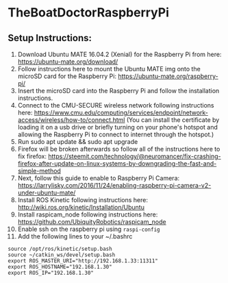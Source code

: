 # TheBoatDoctorRaspberryPi

## Setup Instructions:
1.  Download Ubuntu MATE 16.04.2 (Xenial) for the Raspberry Pi from here: https://ubuntu-mate.org/download/
2.  Follow instructions here to mount the Ubuntu MATE img onto the microSD card for the Raspberry Pi: https://ubuntu-mate.org/raspberry-pi/
3.  Insert the microSD card into the Raspberry Pi and follow the installation instructions.
4.  Connect to the CMU-SECURE wireless network following instructions here: https://www.cmu.edu/computing/services/endpoint/network-access/wireless/how-to/connect.html (You can install the certificate by loading it on a usb drive or briefly turning on your phone's hotspot and allowing the Raspberry Pi to connect to internet through the hotspot.)
5.  Run sudo apt update && sudo apt upgrade
6.  Firefox will be broken afterwards so follow all of the instructions here to fix firefox: https://steemit.com/technology/@neuromancer/fix-crashing-firefox-after-update-on-linux-systems-by-downgrading-the-fast-and-simple-method
7.  Next, follow this guide to enable to Raspberry Pi Camera: https://larrylisky.com/2016/11/24/enabling-raspberry-pi-camera-v2-under-ubuntu-mate/
8.  Install ROS Kinetic following instructions here: http://wiki.ros.org/kinetic/Installation/Ubuntu
9.  Install raspicam\_node following instructions here: https://github.com/UbiquityRobotics/raspicam_node
10. Enable ssh on the raspberry pi using `raspi-config`
11. Add the following lines to your ~/.bashrc
```
source /opt/ros/kinetic/setup.bash
source ~/catkin_ws/devel/setup.bash
export ROS_MASTER_URI="http://192.168.1.33:11311"
export ROS_HOSTNAME="192.168.1.30"
export ROS_IP="192.168.1.30"
```
